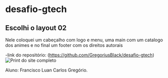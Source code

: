 # desafio-gtech

## Escolhi o layout 02

Nele coloquei  um cabeçalho  com logo e menu,  uma main com um catalogo dos animes e  no final um footer com os direitos autorais



-link  do repositório: (https://github.com/GregoriusBlack/desafio-gtech)
<img src="127.0.0.1_5500_index.html" alt="Print do site completo">

Aluno: Francisco Luan Carlos Gregório.
